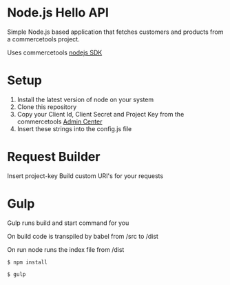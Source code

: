 # Node.js Hello API

Simple Node.js based application that fetches customers and products from a commercetools project.

Uses commercetools [nodejs SDK](https://commercetools.github.io/nodejs/sdk/)

# Setup
1. Install the latest version of node on your system
2. Clone this repository
3. Copy your Client Id, Client Secret and Project Key from the commercetools [Admin Center](https://admin.commercetools.com)
4. Insert these strings into the config.js file

# Request Builder
Insert project-key
Build custom URI's for your requests

# Gulp
Gulp runs build and start command for you

On build code is transpiled by babel from /src to /dist

On run node runs the index file from /dist


```
$ npm install

$ gulp

```
